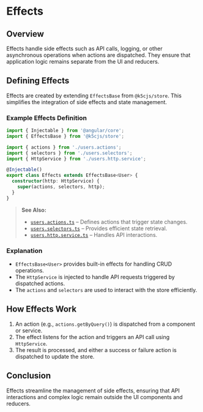 # Effects

## Overview
Effects handle side effects such as API calls, logging, or other asynchronous operations when actions are dispatched. They ensure that application logic remains separate from the UI and reducers.

## Defining Effects
Effects are created by extending `EffectsBase` from `@k5cjs/store`. This simplifies the integration of side effects and state management.

### Example Effects Definition
```typescript
import { Injectable } from '@angular/core';
import { EffectsBase } from '@k5cjs/store';

import { actions } from './users.actions';
import { selectors } from './users.selectors';
import { HttpService } from './users.http.service';

@Injectable()
export class Effects extends EffectsBase<User> {
  constructor(http: HttpService) {
    super(actions, selectors, http);
  }
}
```

> **See Also:**  
> - [`users.actions.ts`](./usage.md#users-actions-users-actions-ts) – Defines actions that trigger state changes.  
> - [`users.selectors.ts`](./usage.md#users-selectors-users-selectors-ts) – Provides efficient state retrieval.  
> - [`users.http.service.ts`](./usage.md#users-http-service-users-http-service-ts) – Handles API interactions.

### Explanation
- `EffectsBase<User>` provides built-in effects for handling CRUD operations.
- The `HttpService` is injected to handle API requests triggered by dispatched actions.
- The `actions` and `selectors` are used to interact with the store efficiently.

## How Effects Work
1. An action (e.g., `actions.getByQuery()`) is dispatched from a component or service.
2. The effect listens for the action and triggers an API call using `HttpService`.
3. The result is processed, and either a success or failure action is dispatched to update the store.

## Conclusion
Effects streamline the management of side effects, ensuring that API interactions and complex logic remain outside the UI components and reducers.
